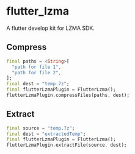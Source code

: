 # flutter_lzma

A flutter develop kit for LZMA SDK.

## Compress
```dart
final paths = <String>[
  "path for file 1",
  "path for file 2",
];
final dest = "temp.7z";
final flutterLzmaPlugin = FlutterLzma();
flutterLzmaPlugin.compressFiles(paths, dest);
```

## Extract
```dart
final source = "temp.7z";
final dest = "extractedTemp";
final flutterLzmaPlugin = FlutterLzma();
flutterLzmaPlugin.extractFile(source, dest);
```
